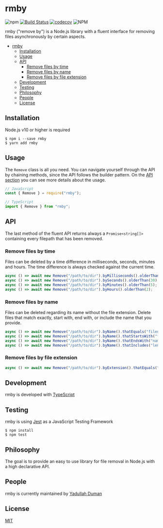 # rmby

![npm](https://img.shields.io/npm/v/rmby)
[![Build Status](https://travis-ci.org/yduman/rmby.svg?branch=master)](https://travis-ci.org/yduman/rmby)
[![codecov](https://codecov.io/gh/yduman/rmby/branch/master/graph/badge.svg)](https://codecov.io/gh/yduman/rmby)
![NPM](https://img.shields.io/npm/l/rmby)

rmby ("remove by") is a Node.js library with a fluent interface for removing files asynchronously by certain aspects.

- [rmby](#rmby)
  - [Installation](#installation)
  - [Usage](#usage)
  - [API](#api)
    - [Remove files by time](#remove-files-by-time)
    - [Remove files by name](#remove-files-by-name)
    - [Remove files by file extension](#remove-files-by-file-extension)
  - [Development](#development)
  - [Testing](#testing)
  - [Philosophy](#philosophy)
  - [People](#people)
  - [License](#license)

## Installation

Node.js v10 or higher is required

```console
$ npm i --save rmby
$ yarn add rmby
```

## Usage

The `Remove` class is all you need. You can navigate yourself through the API by chaining methods, since the API follows the builder pattern. On the [API section](#api) you can see more details about the usage.

```js
// JavaScript
const { Remove } = require("rmby");

// TypeScript
import { Remove } from "rmby";
```

## API

The last method of the fluent API returns always a `Promise<string[]>` containing every filepath that has been removed.

### Remove files by time

Files can be deleted by a time difference in milliseconds, seconds, minutes and hours. The time difference is always checked against the current time.

```js
async () => await new Remove("/path/to/dir").byMilliseconds().olderThan(500);
async () => await new Remove("/path/to/dir").bySeconds().olderThan(30);
async () => await new Remove("/path/to/dir").byMinutes().olderThan(5);
async () => await new Remove("/path/to/dir").byHours().olderThan(2);
```

### Remove files by name

Files can be deleted regarding its name without the file extension. Delete files that match exactly, start with, end with, or include the name that you provide.

```js
async () => await new Remove("/path/to/dir").byName().thatEquals("filename");
async () => await new Remove("/path/to/dir").byName().thatStartsWith("file");
async () => await new Remove("/path/to/dir").byName().thatEndsWith("name");
async () => await new Remove("/path/to/dir").byName().thatIncludes("lena");
```

### Remove files by file extension

```js
async () => await new Remove("/path/to/dir").byExtension().thatEquals(".txt");
```

## Development

rmby is developed with [TypeScript](https://www.typescriptlang.org/)

## Testing

rmby is using [Jest](https://jestjs.io/) as a JavaScript Testing Framework

```console
$ npm install
$ npm test
```

## Philosophy

The goal is to provide an easy to use library for file removal in Node.js with a high declarative API.

## People

rmby is currently maintained by [Yadullah Duman](https://github.com/yduman)

## License

[MIT](LICENSE)
